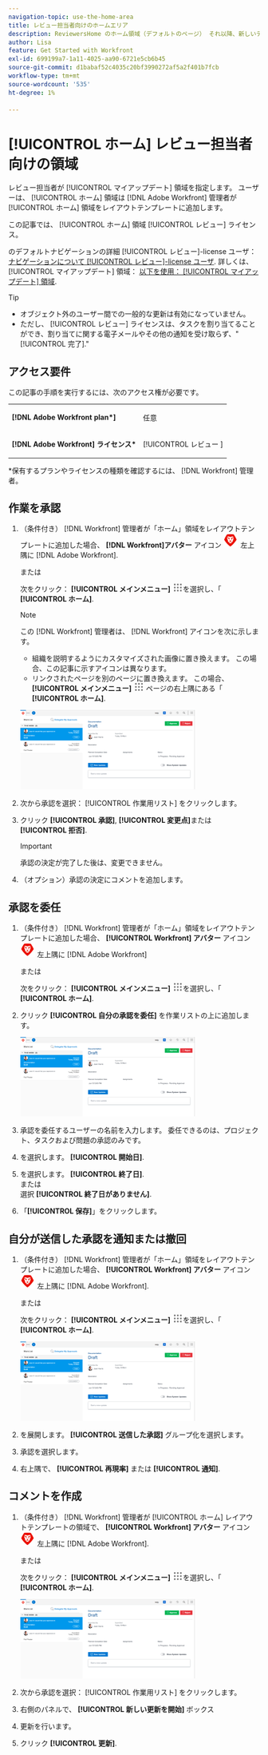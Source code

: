 ```yaml
---
navigation-topic: use-the-home-area
title: レビュー担当者向けのホームエリア
description: ReviewersHome のホーム領域（デフォルトのページ） それ以降、新しいデフォルトの「マイアップデート」領域を作成しましたが、この領域を維持してもよいかどうかは分かりません。 「マイアップデート」の記事は、上部のこの記事からリンクされています。)
author: Lisa
feature: Get Started with Workfront
exl-id: 699199a7-1a11-4025-aa90-6721e5cb6b45
source-git-commit: d1babaf52c4035c20bf3990272af5a2f401b7fcb
workflow-type: tm+mt
source-wordcount: '535'
ht-degree: 1%

---
```


# [!UICONTROL ホーム] レビュー担当者向けの領域

<!--
<p data-mc-conditions="QuicksilverOrClassic.Draft mode">(NOTE: from Alina: not sure if we should still keep this one or not. In the past, Reviewers had a limited "Home" area which was their default page. Since now they created a "My Updates" area which is their new default, not sure if this makes much sense to still keep. The "My Updates" article is linked from this one, right at the top.)</p>
-->

レビュー担当者が [!UICONTROL マイアップデート] 領域を指定します。 ユーザーは、 [!UICONTROL ホーム] 領域は [!DNL Adobe Workfront] 管理者が [!UICONTROL ホーム] 領域をレイアウトテンプレートに追加します。

この記事では、 [!UICONTROL ホーム] 領域 [!UICONTROL レビュー] ライセンス。

のデフォルトナビゲーションの詳細 [!UICONTROL レビュー]-license ユーザ： [ナビゲーションについて [!UICONTROL レビュー]-license ユーザ](../../../workfront-basics/navigate-workfront/workfront-navigation/reviewer-global-navigation-bar.md). 詳しくは、 [!UICONTROL マイアップデート] 領域： [以下を使用： [!UICONTROL マイアップデート] 領域](../../../workfront-basics/using-home/using-the-home-area/my-updates-area.md).

>[!TIP]
>
>* オブジェクト外のユーザー間での一般的な更新は有効になっていません。
>* ただし、 [!UICONTROL レビュー] ライセンスは、タスクを割り当てることができ、割り当てに関する電子メールやその他の通知を受け取らず、&quot;[!UICONTROL 完了].&quot;
>




## アクセス要件

この記事の手順を実行するには、次のアクセス権が必要です。

<table style="table-layout:auto"> 
 <col> 
 </col> 
 <col> 
 </col> 
 <tbody> 
  <tr> 
   <td role="rowheader"><strong>[!DNL Adobe Workfront plan*]</strong></td> 
   <td> <p>任意</p> </td> 
  </tr> 
  <tr> 
   <td role="rowheader"><strong>[!DNL Adobe Workfront] ライセンス*</strong></td> 
   <td> <p>[!UICONTROL レビュー ] </p> </td> 
  </tr> 
 </tbody> 
</table>

&#42;保有するプランやライセンスの種類を確認するには、 [!DNL Workfront] 管理者。

## 作業を承認

1. （条件付き） [!DNL Workfront] 管理者が「ホーム」領域をレイアウトテンプレートに追加した場合、 **[!DNL Workfront]アバター** アイコン ![](assets/home-icon-30x29.png) 左上隅に [!DNL Adobe Workfront].

   または

   次をクリック： **[!UICONTROL メインメニュー]** ![](assets/main-menu-icon.png)を選択し、「 **[!UICONTROL ホーム]**.

   >[!NOTE]
   >
   >この [!DNL Workfront] 管理者は、 [!DNL Workfront] アイコンを次に示します。
   >
   >   
   >   
   >   * 組織を説明するようにカスタマイズされた画像に置き換えます。 この場合、この記事に示すアイコンは異なります。
   >   * リンクされたページを別のページに置き換えます。 この場合、 **[!UICONTROL メインメニュー]** ![](assets/main-menu-icon.png) ページの右上隅にある「 **[!UICONTROL ホーム]**.



   ![](assets/home-for-reviewers-adobe-350x159.png)

1. 次から承認を選択： [!UICONTROL 作業用リスト] をクリックします。
1. クリック **[!UICONTROL 承認]**, **[!UICONTROL 変更点]**&#x200B;または **[!UICONTROL 拒否]**.

   >[!IMPORTANT]
   >
   >承認の決定が完了した後は、変更できません。

1. （オプション）承認の決定にコメントを追加します。

## 承認を委任

1. （条件付き） [!DNL Workfront] 管理者が「ホーム」領域をレイアウトテンプレートに追加した場合、 **[!UICONTROL Workfront] アバター** アイコン ![](assets/home-icon-30x29.png) 左上隅に [!DNL Adobe Workfront]

   または

   次をクリック： **[!UICONTROL メインメニュー]** ![](assets/main-menu-icon.png)を選択し、「 **[!UICONTROL ホーム]**.

1. クリック **[!UICONTROL 自分の承認を委任]** を作業リストの上に追加します。

   ![](assets/home-for-reviewers-adobe-350x159.png)

1. 承認を委任するユーザーの名前を入力します。 委任できるのは、プロジェクト、タスクおよび問題の承認のみです。
1. を選択します。 **[!UICONTROL 開始日]**.
1. を選択します。 **[!UICONTROL 終了日]**.\
   または\
   選択 **[!UICONTROL 終了日がありません]**.

1. 「**[!UICONTROL 保存]**」をクリックします。

## 自分が送信した承認を通知または撤回

1. （条件付き） [!DNL Workfront] 管理者が「ホーム」領域をレイアウトテンプレートに追加した場合、 **[!UICONTROL Workfront] アバター** アイコン ![](assets/home-icon-30x29.png) 左上隅に [!DNL Adobe Workfront].

   または

   次をクリック： **[!UICONTROL メインメニュー]** ![](assets/main-menu-icon.png)を選択し、「 **[!UICONTROL ホーム]**.

   ![](assets/home-for-reviewers-adobe-350x159.png)

1. を展開します。 **[!UICONTROL 送信した承認]** グループ化を選択します。
1. 承認を選択します。
1. 右上隅で、 **[!UICONTROL 再現率]** または **[!UICONTROL 通知]**.

## コメントを作成

1. （条件付き） [!DNL Workfront] 管理者が [!UICONTROL ホーム] レイアウトテンプレートの領域で、 **[!UICONTROL Workfront] アバター** アイコン ![](assets/home-icon-30x29.png) 左上隅に [!DNL Adobe Workfront].

   または

   次をクリック： **[!UICONTROL メインメニュー]** ![](assets/main-menu-icon.png)を選択し、「 **[!UICONTROL ホーム]**.

   ![](assets/home-for-reviewers-adobe-350x159.png)

1. 次から承認を選択： [!UICONTROL 作業用リスト] をクリックします。
1. 右側のパネルで、 **[!UICONTROL 新しい更新を開始]** ボックス
1. 更新を行います。
1. クリック **[!UICONTROL 更新]**.


